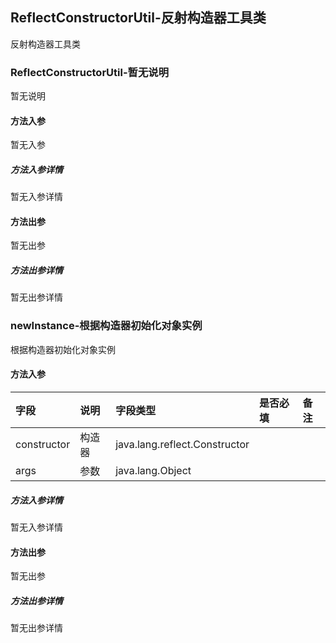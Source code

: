 ## ReflectConstructorUtil-反射构造器工具类

反射构造器工具类

### ReflectConstructorUtil-暂无说明

暂无说明

#### 方法入参

暂无入参

##### 方法入参详情

暂无入参详情

#### 方法出参

暂无出参

##### 方法出参详情

暂无出参详情

### newInstance-根据构造器初始化对象实例

根据构造器初始化对象实例

#### 方法入参

| 字段 | 说明 | 字段类型 | 是否必填 | 备注 |
|:---|:---|:---|:---|:----|
| constructor | 构造器 | java.lang.reflect.Constructor |  |  |
| args | 参数 | java.lang.Object |  |  |

##### 方法入参详情

暂无入参详情

#### 方法出参

暂无出参

##### 方法出参详情

暂无出参详情




